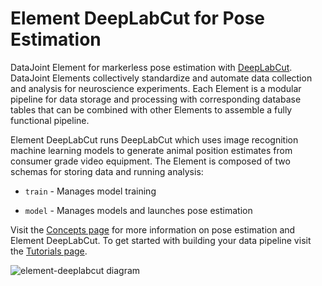 # Element DeepLabCut for Pose Estimation

DataJoint Element for markerless pose estimation with
[DeepLabCut](https://www.deeplabcut.org/).  DataJoint Elements collectively standardize
and automate data collection and analysis for neuroscience experiments.  Each Element is
a modular pipeline for data storage and processing with corresponding database
tables that can be combined with other Elements to assemble a fully functional pipeline.

Element DeepLabCut runs DeepLabCut which uses image recognition machine learning models
to generate animal position estimates from consumer grade video equipment.  The Element
is composed of two schemas for storing data and running analysis:

- `train` - Manages model training
  
- `model` - Manages models and launches pose estimation

Visit the [Concepts page](./concepts.md) for more information on 
pose estimation and Element DeepLabCut.  To get started with building your data pipeline visit the [Tutorials page](./tutorials.md).

![element-deeplabcut diagram](https://raw.githubusercontent.com/datajoint/element-deeplabcut/main/images/diagram_dlc.svg)